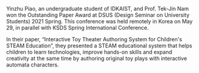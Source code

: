 Yinzhu Piao, an undergraduate student of IDKAIST, and Prof. Tek-Jin Nam won the Outstanding Paper Award at DSUS (Design Seminar on University Students) 2021 Spring. This conference was held remotely in Korea on May 29, in parallel with KSDS Spring International Conference.

 

In their paper, “Interactive Toy Theater Authoring System for Children's STEAM Education”, they presented a STEAM educational system that helps children to learn technologies, improve hands-on skills and expand creativity at the same time by authoring original toy plays with interactive automata characters. 

